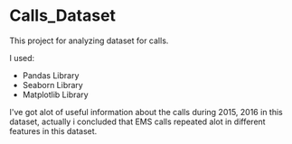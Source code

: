 # Calls_Dataset
This project for analyzing dataset for calls.

I used:
- Pandas Library
- Seaborn Library
- Matplotlib Library

I've got alot of useful information about the calls during 2015, 2016 in this dataset, actually i concluded that EMS calls repeated alot in different features in this dataset.



